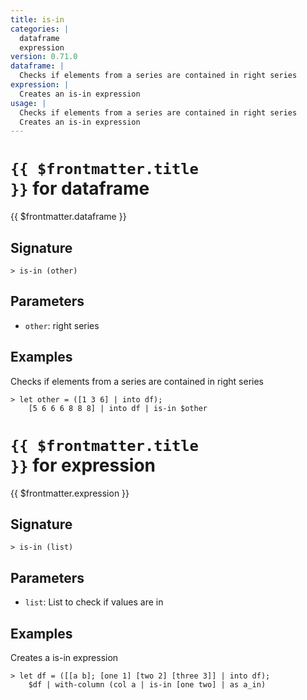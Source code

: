 ```yaml
---
title: is-in
categories: |
  dataframe
  expression
version: 0.71.0
dataframe: |
  Checks if elements from a series are contained in right series
expression: |
  Creates an is-in expression
usage: |
  Checks if elements from a series are contained in right series
  Creates an is-in expression
---
```


# <code>{{ $frontmatter.title }}</code> for dataframe

<div class='command-title'>{{ $frontmatter.dataframe }}</div>

## Signature

```> is-in (other)```

## Parameters

 -  `other`: right series

## Examples

Checks if elements from a series are contained in right series
```shell
> let other = ([1 3 6] | into df);
    [5 6 6 6 8 8 8] | into df | is-in $other
```

# <code>{{ $frontmatter.title }}</code> for expression

<div class='command-title'>{{ $frontmatter.expression }}</div>

## Signature

```> is-in (list)```

## Parameters

 -  `list`: List to check if values are in

## Examples

Creates a is-in expression
```shell
> let df = ([[a b]; [one 1] [two 2] [three 3]] | into df);
    $df | with-column (col a | is-in [one two] | as a_in)
```
